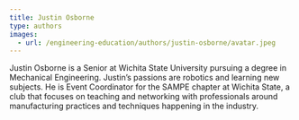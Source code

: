 ```yaml
---
title: Justin Osborne
type: authors
images:
  - url: /engineering-education/authors/justin-osborne/avatar.jpeg 
---
```

Justin Osborne is a Senior at Wichita State University pursuing a degree in Mechanical Engineering. Justin’s passions are robotics and learning new subjects. He is Event Coordinator for the SAMPE chapter at Wichita State, a club that focuses on teaching and networking with professionals around manufacturing practices and techniques happening in the industry.
